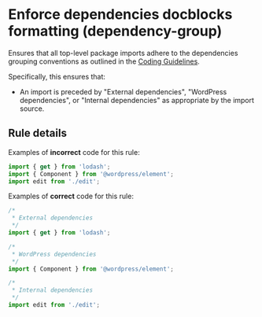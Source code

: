 # Enforce dependencies docblocks formatting (dependency-group)

Ensures that all top-level package imports adhere to the dependencies grouping conventions as outlined in the [Coding Guidelines](https://github.com/WordPress/gutenberg/blob/HEAD/docs/contributors/code/coding-guidelines.md#imports).

Specifically, this ensures that:

-   An import is preceded by "External dependencies", "WordPress dependencies", or "Internal dependencies" as appropriate by the import source.

## Rule details

Examples of **incorrect** code for this rule:

```js
import { get } from 'lodash';
import { Component } from '@wordpress/element';
import edit from './edit';
```

Examples of **correct** code for this rule:

```js
/*
 * External dependencies
 */
import { get } from 'lodash';

/*
 * WordPress dependencies
 */
import { Component } from '@wordpress/element';

/*
 * Internal dependencies
 */
import edit from './edit';
```
